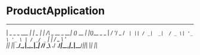 # ProductApplication
  ___             _         _       _             _ _         _   _
 | _ \_ _ ___  __| |_  _ __| |_    /_\  _ __ _ __| (_)__ __ _| |_(_)___ _ _
 |  _/ '_/ _ \/ _` | || / _|  _|  / _ \| '_ \ '_ \ | / _/ _` |  _| / _ \ ' \
 |_| |_| \___/\__,_|\_,_\__|\__| /_/ \_\ .__/ .__/_|_\__\__,_|\__|_\___/_||_|
                                       |_|  |_|
